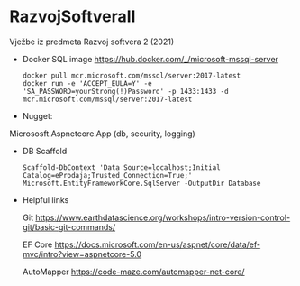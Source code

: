 # RazvojSoftveraII
Vježbe iz predmeta Razvoj softvera 2 (2021)


* Docker SQL image https://hub.docker.com/_/microsoft-mssql-server

	```
	docker pull mcr.microsoft.com/mssql/server:2017-latest
	docker run -e 'ACCEPT_EULA=Y' -e 'SA_PASSWORD=yourStrong(!)Password' -p 1433:1433 -d mcr.microsoft.com/mssql/server:2017-latest
	```

* Nugget: 

Micrososft.Aspnetcore.App (db, security, logging)

* DB Scaffold

	`Scaffold-DbContext 'Data Source=localhost;Initial Catalog=eProdaja;Trusted_Connection=True;' Microsoft.EntityFrameworkCore.SqlServer -OutputDir Database`


* Helpful links

	Git https://www.earthdatascience.org/workshops/intro-version-control-git/basic-git-commands/

	EF Core https://docs.microsoft.com/en-us/aspnet/core/data/ef-mvc/intro?view=aspnetcore-5.0

	AutoMapper https://code-maze.com/automapper-net-core/


